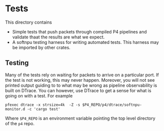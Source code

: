 # Tests

This directory contains
- Simple tests that push packets through compiled P4 pipelines and validate
  thaat the results are what we expect.
- A softnpu testing harness for writing automated tests. This harness may be
  imported by other crates.


## Testing

Many of the tests rely on waiting for packets to arrive on a particular
port. If the test is not working, this may never happen. Moreover, you will not
see printed output guiding to to what may be wrong as pipeline observability is
built on DTrace. You can however, use DTrace to get a sense for what is going on
with a test. For example

```
pfexec dtrace -x strsize=4k  -Z -s $P4_REPO/p4/dtrace/softnpu-monitor.d -c 'cargo test'
```

Where `$P4_REPO` is an environment variable pointing the top level directory of
the `p4` repo.
